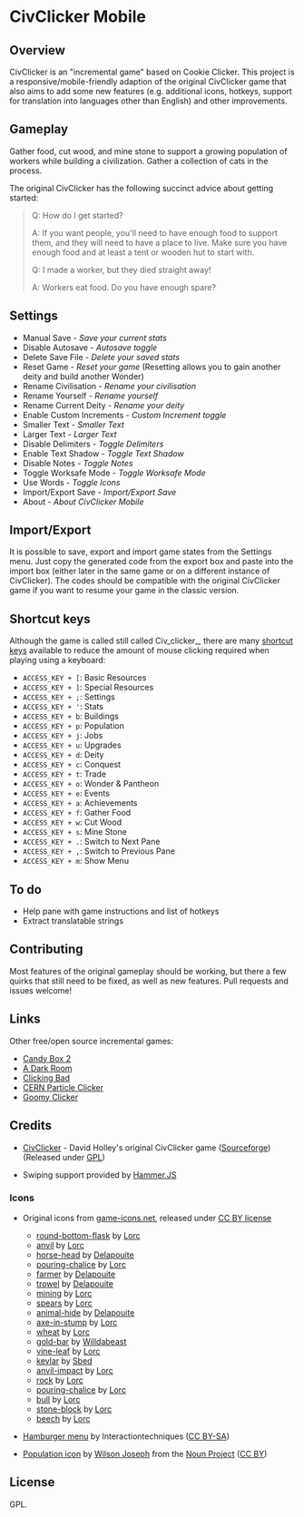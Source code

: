 # CivClicker Mobile

## Overview

CivClicker is an "incremental game" based on Cookie Clicker. This project is a responsive/mobile-friendly adaption of the original CivClicker game that also aims to add some new features (e.g. additional icons, hotkeys, support for translation into languages other than English) and other improvements.

## Gameplay

Gather food, cut wood, and mine stone to support a growing population of workers while building a civilization. Gather a collection of cats in the process.

The original CivClicker has the following succinct advice about getting started:

> Q: How do I get started?
>
> A: If you want people, you'll need to have enough food to support them, and they will need to have a place to live. Make sure you have enough food and at least a tent or wooden hut to start with.
>
> Q: I made a worker, but they died straight away!
>
> A: Workers eat food. Do you have enough spare?

## Settings

* Manual Save - _Save your current stats_
* Disable Autosave - _Autosave toggle_
* Delete Save File - _Delete your saved stats_
* Reset Game - _Reset your game_ (Resetting allows you to gain another deity and build another Wonder)
* Rename Civilisation - _Rename your civilisation_
* Rename Yourself - _Rename yourself_
* Rename Current Deity - _Rename your deity_
* Enable Custom Increments - _Custom Increment toggle_
* Smaller Text - _Smaller Text_
* Larger Text - _Larger Text_
* Disable Delimiters - _Toggle Delimiters_
* Enable Text Shadow - _Toggle Text Shadow_
* Disable Notes - _Toggle Notes_
* Toggle Worksafe Mode - _Toggle Worksafe Mode_
* Use Words - _Toggle Icons_
* Import/Export Save - _Import/Export Save_
* About - _About CivClicker Mobile_

## Import/Export

It is possible to save, export and import game states from the Settings menu. Just copy the generated code from the export box and paste into the import box (either later in the same game or on a different instance of CivClicker). The codes should be compatible with the original CivClicker game if you want to resume your game in the classic version.

## Shortcut keys

Although the game is called still called Civ_clicker_, there are many [shortcut keys](https://en.wikipedia.org/wiki/Access_key#Access_in_different_browsers) available to reduce the amount of mouse clicking required when playing using a keyboard:

* `ACCESS_KEY + [`: Basic Resources
* `ACCESS_KEY + ]`: Special Resources
* `ACCESS_KEY + ;`: Settings
* `ACCESS_KEY + '`: Stats
* `ACCESS_KEY + b`: Buildings
* `ACCESS_KEY + p`: Population
* `ACCESS_KEY + j`: Jobs
* `ACCESS_KEY + u`: Upgrades
* `ACCESS_KEY + d`: Deity
* `ACCESS_KEY + c`: Conquest
* `ACCESS_KEY + t`: Trade
* `ACCESS_KEY + o`: Wonder & Pantheon
* `ACCESS_KEY + e`: Events
* `ACCESS_KEY + a`: Achievements
* `ACCESS_KEY + f`: Gather Food
* `ACCESS_KEY + w`: Cut Wood
* `ACCESS_KEY + s`: Mine Stone
* `ACCESS_KEY + .`: Switch to Next Pane
* `ACCESS_KEY + ,`: Switch to Previous Pane
* `ACCESS_KEY + m`: Show Menu

## To do

* Help pane with game instructions and list of hotkeys
* Extract translatable strings

## Contributing

Most features of the original gameplay should be working, but there a few quirks that still need to be fixed, as well as new features. Pull requests and issues welcome!

## Links

Other free/open source incremental games:

* [Candy Box 2](http://candybox2.net/)
* [A Dark Room](http://adarkroom.doublespeakgames.com/)
* [Clicking Bad](http://clickingbad.nullism.com/)
* [CERN Particle Clicker](http://cern.ch/particle-clicker)
* [Goomy Clicker](http://joezeng.github.io/goomyclicker/)

## Credits

* [CivClicker](http://dhmholley.co.uk/civclicker.html) - David Holley's original CivClicker game ([Sourceforge](https://sourceforge.net/p/civclicker/code/ci/master/tree/civclicker/)) (Released under [GPL](LICENSE))

* Swiping support provided by [Hammer.JS](http://hammerjs.github.io/)

### Icons

* Original icons from [game-icons.net](http://game-icons.net), released under [CC BY license](http://game-icons.net/about.html#authors)
  * [round-bottom-flask](http://game-icons.net/lorc/originals/round-bottom-flask.html) by [Lorc](http://lorcblog.blogspot.ca/)
  * [anvil](http://game-icons.net/lorc/originals/anvil.html) by [Lorc](http://lorcblog.blogspot.ca/)
  * [horse-head](http://game-icons.net/delapouite/originals/horse-head.html) by [Delapouite](http://delapouite.com/)
  * [pouring-chalice](http://game-icons.net/lorc/originals/pouring-chalice.html) by [Lorc](http://lorcblog.blogspot.ca/)
  * [farmer](http://game-icons.net/delapouite/originals/farmer.html) by [Delapouite](http://delapouite.com/)
  * [trowel](http://game-icons.net/delapouite/originals/trowel.html) by [Delapouite](http://delapouite.com/)
  * [mining](http://game-icons.net/lorc/originals/mining.html) by [Lorc](http://lorcblog.blogspot.ca/)
  * [spears](http://game-icons.net/lorc/originals/spears.html) by [Lorc](http://lorcblog.blogspot.ca/)
  * [animal-hide](http://game-icons.net/delapouite/originals/animal-hide.html) by [Delapouite](http://delapouite.com/)
  * [axe-in-stump](http://game-icons.net/lorc/originals/axe-in-stump.html) by [Lorc](http://lorcblog.blogspot.ca/)
  * [wheat](http://game-icons.net/lorc/originals/wheat.html) by [Lorc](http://lorcblog.blogspot.ca/)
  * [gold-bar](http://game-icons.net/willdabeast/deviations/gold-bar.html) by [Willdabeast](http://wjbstories.blogspot.ca/)
  * [vine-leaf](http://game-icons.net/lorc/originals/vine-leaf.html) by [Lorc](http://lorcblog.blogspot.ca/)
  * [kevlar](http://game-icons.net/sbed/originals/kevlar.html) by [Sbed](https://opengameart.org/content/95-game-icons)
  * [anvil-impact](http://game-icons.net/lorc/originals/anvil-impact.html) by [Lorc](http://lorcblog.blogspot.ca/)
  * [rock](http://game-icons.net/lorc/originals/rock.html) by [Lorc](http://lorcblog.blogspot.ca/)
  * [pouring-chalice](http://game-icons.net/lorc/originals/pouring-chalice.html) by [Lorc](http://lorcblog.blogspot.ca/)
  * [bull](http://game-icons.net/lorc/originals/bull.html) by [Lorc](http://lorcblog.blogspot.ca/)
  * [stone-block](http://game-icons.net/lorc/originals/stone-block.html) by [Lorc](http://lorcblog.blogspot.ca/)
  * [beech](http://game-icons.net/lorc/originals/beech.html) by [Lorc](http://lorcblog.blogspot.ca/)

* [Hamburger menu](https://commons.wikimedia.org/wiki/File:Hamburger_Menu.png) by Interactiontechniques ([CC BY-SA](https://creativecommons.org/licenses/by-sa/4.0/deed.en))

* [Population icon](https://thenounproject.com/wilsonjoseph/collection/people-icons-population-team-group-crowd-icons/?oq=population&cidx=1&i=458669) by [Wilson Joseph](https://thenounproject.com/wilsonjoseph) from the [Noun Project](https://thenounproject.com/) ([CC BY](https://creativecommons.org/licenses/by/3.0/us/))

## License

GPL.
